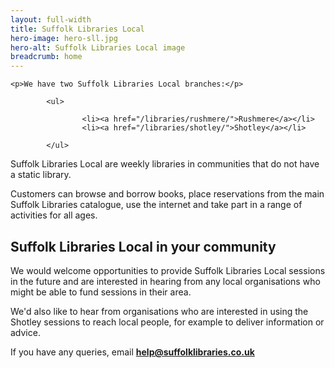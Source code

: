 ```yaml
---
layout: full-width
title: Suffolk Libraries Local
hero-image: hero-sll.jpg
hero-alt: Suffolk Libraries Local image
breadcrumb: home
---
```


<div class="{% include /c/generic-panel.html %}">

	<p>We have two Suffolk Libraries Local branches:</p>

			<ul>

					<li><a href="/libraries/rushmere/">Rushmere</a></li>
					<li><a href="/libraries/shotley/">Shotley</a></li>

			</ul>

</div>

Suffolk Libraries Local are weekly libraries in communities that do not have a static library.

Customers can browse and borrow books, place reservations from the main Suffolk Libraries catalogue, use the internet and take part in a range of activities for all ages.

## Suffolk Libraries Local in your community

We would welcome opportunities to provide Suffolk Libraries Local sessions in the future and are interested in hearing from any local organisations who might be able to fund sessions in their area.

We'd also like to hear from organisations who are interested in using the Shotley sessions to reach local people, for example to deliver information or advice.

If you have any queries, email **help@suffolklibraries.co.uk**
